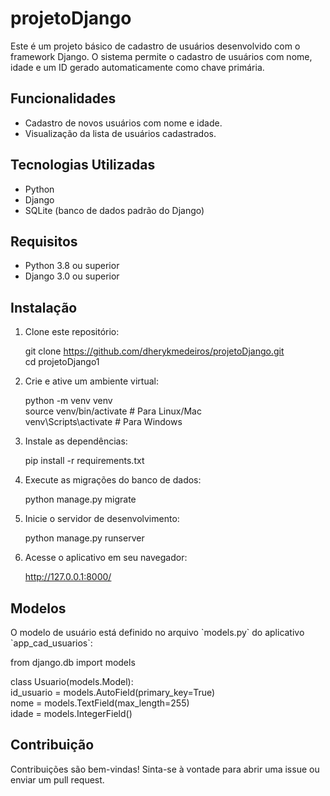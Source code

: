 
# projetoDjango

Este é um projeto básico de cadastro de usuários desenvolvido com o framework Django. O sistema permite o cadastro de usuários com nome, idade e um ID gerado automaticamente como chave primária.

## Funcionalidades

- Cadastro de novos usuários com nome e idade.
- Visualização da lista de usuários cadastrados.


## Tecnologias Utilizadas

- Python
- Django
- SQLite (banco de dados padrão do Django)

## Requisitos

- Python 3.8 ou superior
- Django 3.0 ou superior

## Instalação

1. Clone este repositório:
   
   git clone https://github.com/dherykmedeiros/projetoDjango.git<br>
   cd projetoDjango1
   

2. Crie e ative um ambiente virtual:
   
   python -m venv venv<br>
   source venv/bin/activate   # Para Linux/Mac<br>
   venv\Scripts\activate      # Para Windows
   

3. Instale as dependências:
   
   pip install -r requirements.txt
   

4. Execute as migrações do banco de dados:
   
   python manage.py migrate
   

5. Inicie o servidor de desenvolvimento:
   
   python manage.py runserver
   

6. Acesse o aplicativo em seu navegador:
   
   http://127.0.0.1:8000/
   


## Modelos

O modelo de usuário está definido no arquivo \`models.py\` do aplicativo \`app_cad_usuarios\`:


from django.db import models

class Usuario(models.Model):<br>
    id_usuario = models.AutoField(primary_key=True)<br>
    nome = models.TextField(max_length=255)<br>
    idade = models.IntegerField()



## Contribuição

Contribuições são bem-vindas! Sinta-se à vontade para abrir uma issue ou enviar um pull request.

